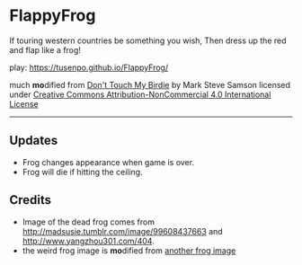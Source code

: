 # FlappyFrog
If touring western countries be something you wish, Then dress up the red and flap like a frog!

play: https://tusenpo.github.io/FlappyFrog/

much **mo**dified from [Don't Touch My Birdie](https://github.com/marksteve/dtmb) by Mark Steve Samson
licensed under [Creative Commons Attribution-NonCommercial 4.0 International License](http://creativecommons.org/licenses/by-nc/4.0/)

------

## Updates

- Frog changes appearance when game is over.
- Frog will die if hitting the ceiling.

## Credits

- Image of the dead frog comes from <http://madsusie.tumblr.com/image/99608437663> and <http://www.yangzhou301.com/404>.
- the weird frog image is **mo**dified from [another frog image](https://amphibian.com/)
